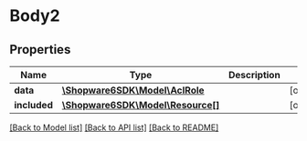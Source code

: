 # Body2

## Properties
Name | Type | Description | Notes
------------ | ------------- | ------------- | -------------
**data** | [**\Shopware6SDK\Model\AclRole**](AclRole.md) |  | [optional] 
**included** | [**\Shopware6SDK\Model\Resource[]**](Resource.md) |  | [optional] 

[[Back to Model list]](../../README.md#documentation-for-models) [[Back to API list]](../../README.md#documentation-for-api-endpoints) [[Back to README]](../../README.md)

